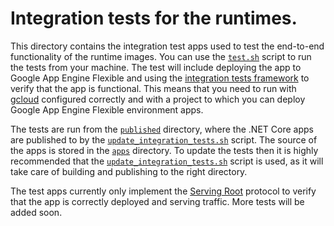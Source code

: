# Integration tests for the runtimes.
This directory contains the integration test apps used to test the end-to-end functionality of the runtime images. You can use the [`test.sh`](../tools/test.sh) script to run the tests from your machine. The test will include deploying the app to Google App Engine Flexible and using the [integration tests framework](https://github.com/GoogleCloudPlatform/runtimes-common/tree/master/integration_tests) to verify that the app is functional. This means that you need to run with [gcloud](https://cloud.google.com/sdk/gcloud/) configured correctly and with a project to which you can deploy Google App Engine Flexible environment apps.

The tests are run from the [`published`](./published) directory, where the .NET Core apps are published to by the [`update_integration_tests.sh`](../tools/update_integration_tests.sh) script. The source of the apps is stored in the [`apps`](./apps) directory. To update the tests then it is highly recommended that the [`update_integration_tests.sh`](../tools/update_integration_tests.sh) script is used, as it will take care of building and publishing to the right directory.

The test apps currently only implement the [Serving Root](https://github.com/GoogleCloudPlatform/runtimes-common/tree/master/integration_tests#serving-root) protocol to verify that the app is correctly deployed and serving traffic. More tests will be added soon.
